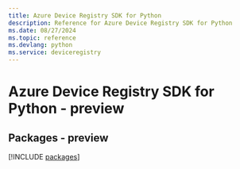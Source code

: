 ```yaml
---
title: Azure Device Registry SDK for Python
description: Reference for Azure Device Registry SDK for Python
ms.date: 08/27/2024
ms.topic: reference
ms.devlang: python
ms.service: deviceregistry
---
```

# Azure Device Registry SDK for Python - preview
## Packages - preview
[!INCLUDE [packages](device-registry-index.md)]